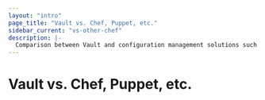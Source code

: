 ```yaml
---
layout: "intro"
page_title: "Vault vs. Chef, Puppet, etc."
sidebar_current: "vs-other-chef"
description: |-
  Comparison between Vault and configuration management solutions such as Chef, Puppet, etc.
---
```


# Vault vs. Chef, Puppet, etc.
